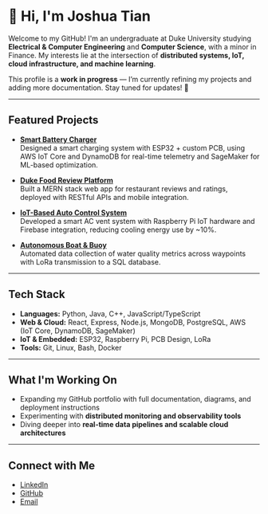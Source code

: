 # 👋 Hi, I'm Joshua Tian  

Welcome to my GitHub! I'm an undergraduate at Duke University studying **Electrical & Computer Engineering** and **Computer Science**, with a minor in Finance. My interests lie at the intersection of **distributed systems, IoT, cloud infrastructure, and machine learning**.  

This profile is a **work in progress** — I’m currently refining my projects and adding more documentation. Stay tuned for updates! 🚧  

---

## Featured Projects  

- **[Smart Battery Charger](https://github.com/JoshuaTian13/Smart-Battery-Charger)**  
  Designed a smart charging system with ESP32 + custom PCB, using AWS IoT Core and DynamoDB for real-time telemetry and SageMaker for ML-based optimization.  

- **[Duke Food Review Platform](https://github.com/JoshuaTian13/Duke-Food-Review-Platform)**  
  Built a MERN stack web app for restaurant reviews and ratings, deployed with RESTful APIs and mobile integration.  

- **[IoT-Based Auto Control System](https://github.com/JoshuaTian13/IoT-Based-Auto-Control-System)**  
  Developed a smart AC vent system with Raspberry Pi IoT hardware and Firebase integration, reducing cooling energy use by ~10%.  

- **[Autonomous Boat & Buoy](https://github.com/JoshuaTian13/Autonomous-Boat-Buoy)**  
  Automated data collection of water quality metrics across waypoints with LoRa transmission to a SQL database.  


---

## Tech Stack  

- **Languages:** Python, Java, C++, JavaScript/TypeScript  
- **Web & Cloud:** React, Express, Node.js, MongoDB, PostgreSQL, AWS (IoT Core, DynamoDB, SageMaker)  
- **IoT & Embedded:** ESP32, Raspberry Pi, PCB Design, LoRa  
- **Tools:** Git, Linux, Bash, Docker  

---

## What I'm Working On  

- Expanding my GitHub portfolio with full documentation, diagrams, and deployment instructions  
- Experimenting with **distributed monitoring and observability tools**  
- Diving deeper into **real-time data pipelines and scalable cloud architectures**  

---

## Connect with Me  

- [LinkedIn](https://www.linkedin.com/in/joshtian13/)  
- [GitHub](https://github.com/JoshuaTian13)  
- [Email](mailto:joshua.tian@duke.edu)  


